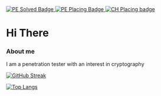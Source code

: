 <div id="badges">
  <a href="https://projecteuler.net/location=Iceland">
    <img src="https://img.shields.io/badge/PE%20problems%20Solved-189-brightgreen" alt="PE Solved Badge"/>
  </a>
  <a href="https://projecteuler.net/progress">
    <img src="https://img.shields.io/badge/PE%20placing-0.291%25-brightgreen" alt="PE Placing Badge"/>
  </a>
  <a href="https://cryptohack.org/user/Dagurb/">
    <img src="https://img.shields.io/badge/Cryptohack-%23143-brightgreen" alt="CH Placing badge"/>
  </a>
</div>

<h1>Hi There</h1>

### About me

I am a penetration tester with an interest in cryptography

 [![GitHub Streak](http://github-readme-streak-stats.herokuapp.com?user=dagurb&theme=highcontrast)](https://git.io/streak-stats) 
 
 [![Top Langs](https://github-readme-stats.vercel.app/api/top-langs/?username=dagurb&layout=compact&theme=vision-friendly-dark&hide=javascript,html,makefile,cmake)](https://github.com/anuraghazra/github-readme-stats)
